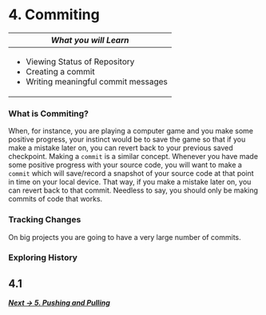 # 4. Commiting

| *What you will Learn* |
|---|
|<ul><li>Viewing Status of Repository</li><li>Creating a commit</li><li>Writing meaningful commit messages</li></ul>|


### What is Commiting?
When, for instance, you are playing a computer game and you make some positive progress, your instinct would be to save the game so that if you make a mistake later on, you can revert back to your previous saved checkpoint. Making a `commit` is a similar concept. Whenever you have made some positive progress with your source code, you will want to make a `commit` which will save/record a snapshot of your source code at that point in time on your local device. That way, if you make a mistake later on, you can revert back to that commit. Needless to say, you should only be making commits of code that works.

### Tracking Changes
On big projects you are going to have a very large number of commits.
<!--Status-->
<!--Log-->
<!--Only reflects last pull and remote commits-->

### Exploring History

<!--Look through cl and bitbucket -->
<!--git log --graph for a tree (not interesting until there are merge conflicts)-->


## 4.1 

<!--Check status-->
<!--Making Changes and commiting-->
<!--Checking status now-->
<!--Moving back commits-->


***[Next -> 5. Pushing and Pulling]()***

